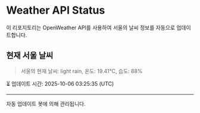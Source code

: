 
# Weather API Status

이 리포지토리는 OpenWeather API를 사용하여 서울의 날씨 정보를 자동으로 업데이트합니다.

## 현재 서울 날씨
> 서울의 현재 날씨: light rain, 온도: 19.41°C, 습도: 88%

⏳ 업데이트 시간: 2025-10-06 03:25:35 (UTC)

---
자동 업데이트 봇에 의해 관리됩니다.
